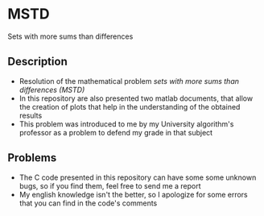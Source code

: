 # MSTD
Sets with more sums than differences

## Description
 - Resolution of the mathematical problem _sets with more sums than differences (MSTD)_
 - In this repository are also presented two matlab documents, that allow the creation of plots that help in the understanding of the obtained results
 - This problem was introduced to me by my University algorithm's professor as a problem to defend my grade in that subject
 
## Problems
 - The C code presented in this repository can have some some unknown bugs, so if you find them, feel free to send me a report 
 - My english knowledge isn't the better, so I apologize for some errors that you can find in the code's comments
